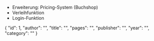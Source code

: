 - Erweiterung: Pricing-System (Buchshop)
- Verleihfunktion
- Login-Funktion


 {
        "id": 1,
        "author": "",
        "title": "",
        "pages": "",
        "publisher": "",
        "year": "",
        "category": ""
    }

